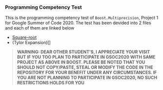 ### Programming Competency Test 

This is the programming competency test of `Boost.Multiprecision`, Project 1 for Google Summer of Code 2020. The test has been devided into 2 files and each of them are linked below

- [Square-root](https://github.com/coder3101/boost-test-gsoc2020/tree/master/Test1)
- (Tylor Expansion)[]

>**WARNING: DEAR OTHER STUDENT'S, I APPRECIATE YOUR VISIT BUT IF YOU TOO PLAN TO PARTICIPATE IN GSOC2020 WITH SAME PROJECT AS ABOVE IN BOOST. PLEASE BE NOTED THAT YOU SHOULD NOT COPY/PASTE, STEAL OR MODIFY THE CODE IN THE REPOSITORY FOR YOUR BENEFIT UNDER ANY CIRCUMSTANCES. IF YOU ARE NOT PLANNING TO PARTICIPATE IN GSOC2020, NO SUCH RESTRICTIONS HOLDS FOR YOU**
